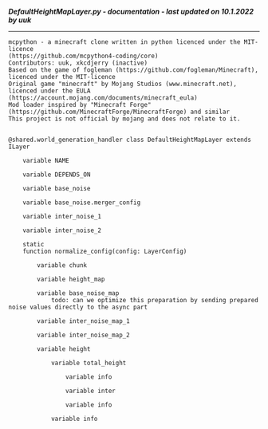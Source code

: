 ***DefaultHeightMapLayer.py - documentation - last updated on 10.1.2022 by uuk***
___

    mcpython - a minecraft clone written in python licenced under the MIT-licence 
    (https://github.com/mcpython4-coding/core)
    Contributors: uuk, xkcdjerry (inactive)
    Based on the game of fogleman (https://github.com/fogleman/Minecraft), licenced under the MIT-licence
    Original game "minecraft" by Mojang Studios (www.minecraft.net), licenced under the EULA
    (https://account.mojang.com/documents/minecraft_eula)
    Mod loader inspired by "Minecraft Forge" (https://github.com/MinecraftForge/MinecraftForge) and similar
    This project is not official by mojang and does not relate to it.


    @shared.world_generation_handler class DefaultHeightMapLayer extends ILayer

        variable NAME

        variable DEPENDS_ON

        variable base_noise

        variable base_noise.merger_config

        variable inter_noise_1

        variable inter_noise_2

        static
        function normalize_config(config: LayerConfig)

            variable chunk

            variable height_map

            variable base_noise_map
                todo: can we optimize this preparation by sending prepared noise values directly to the async part

            variable inter_noise_map_1

            variable inter_noise_map_2

            variable height

                variable total_height

                    variable info

                    variable inter

                    variable info

                variable info
